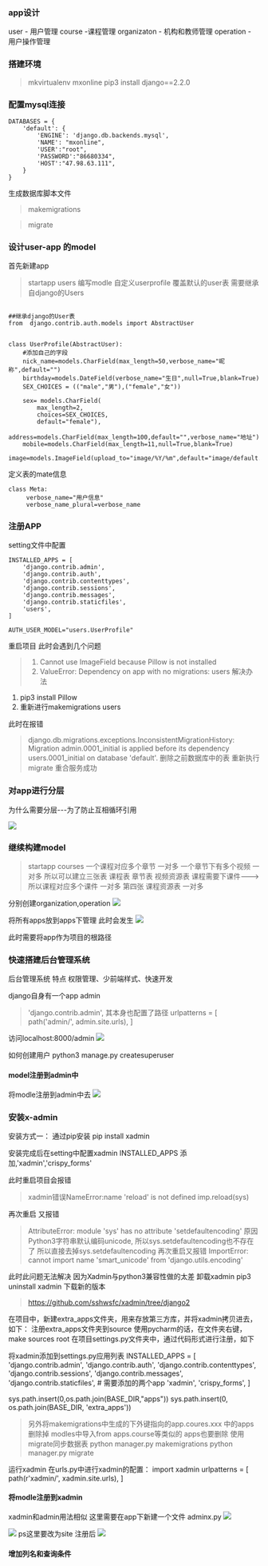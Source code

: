 ### app设计
user - 用户管理
course -课程管理
organizaton - 机构和教师管理
operation - 用户操作管理
### 搭建环境
>mkvirtualenv mxonline
>pip3 install django==2.2.0


### 配置mysql连接
```
DATABASES = {
    'default': {
        'ENGINE': 'django.db.backends.mysql',
        'NAME': "mxonline",
        'USER':"root",
        'PASSWORD':"86680334",
        'HOST':"47.98.63.111",
    }
}
```
生成数据库脚本文件
> makemigrations

>migrate


### 设计user-app 的model
首先新建app 
>startapp users
编写modle
自定义userprofile 覆盖默认的user表
需要继承自django的Users
```

##继承django的User表
from  django.contrib.auth.models import AbstractUser


class UserProfile(AbstractUser):
    #添加自己的字段
    nick_name=models.CharField(max_length=50,verbose_name="昵称",default="")
    birthday=models.DateField(verbose_name="生日",null=True,blank=True)
    SEX_CHOICES = (("male","男"),("female","女"))

    sex= models.CharField(
        max_length=2,
        choices=SEX_CHOICES,
        default="female"),
    address=models.CharField(max_length=100,default="",verbose_name="地址")
    mobile=models.CharField(max_length=11,null=True,blank=True)
    image=models.ImageField(upload_to="image/%Y/%m",default="image/default.png",max_length=100)
```
定义表的mate信息
   ```
  class Meta:
        verbose_name="用户信息"
        verbose_name_plural=verbose_name
   ```

### 注册APP
setting文件中配置
```
INSTALLED_APPS = [
    'django.contrib.admin',
    'django.contrib.auth',
    'django.contrib.contenttypes',
    'django.contrib.sessions',
    'django.contrib.messages',
    'django.contrib.staticfiles',
    'users',
]

AUTH_USER_MODEL="users.UserProfile"

```
重启项目
此时会遇到几个问题
>1. Cannot use ImageField because Pillow is not installed
>2. ValueError: Dependency on app with no migrations: users
解决办法
1. pip3 install Pillow 
2. 重新进行makemigrations users   

此时在报错
>django.db.migrations.exceptions.InconsistentMigrationHistory: Migration admin.0001_initial is applied before its dependency users.0001_initial on database 'default'.
删除之前数据库中的表 
重新执行 migrate
重合服务成功

### 对app进行分层
为什么需要分层---为了防止互相循环引用


![](./res/app_model分层.png)
### 继续构建model

>startapp courses
>一个课程对应多个章节 一对多
>一个章节下有多个视频  一对多
所以可以建立三张表 课程表 章节表   视频资源表
课程需要下课件--->所以课程对应多个课件  一对多
第四张 课程资源表   一对多

分别创建organization,operation
![](./res/生成的数据表.png)

将所有apps放到apps下管理
此时会发生
![](./res/移动后报错.png)

此时需要将app作为项目的根路径



### 快速搭建后台管理系统
后台管理系统 
特点 权限管理、少前端样式、快速开发

django自身有一个app admin
  >  'django.contrib.admin',
其本身也配置了路径
>urlpatterns = [
    path('admin/', admin.site.urls),
]

访问localhost:8000/admin
![](./res/admin-login.png)

如何创建用户
python3 manage.py createsuperuser


#### model注册到admin中
将modle注册到admin中去
![](./res/model注册到admin中.png)






### 安装x-admin
安装方式一： 通过pip安装  pip install  xadmin

安装完成后在setting中配置xadmin
INSTALLED_APPS  添加,'xadmin','crispy_forms'

此时重启项目会报错
>xadmin错误NameError:name 'reload' is not defined
imp.reload(sys)

再次重启
又报错
>AttributeError: module 'sys' has no attribute 'setdefaultencoding'
原因Python3字符串默认编码unicode, 所以sys.setdefaultencoding也不存在了
所以直接去掉sys.setdefaultencoding
再次重启又报错
>ImportError: cannot import name 'smart_unicode' from 'django.utils.encoding' 

此时此问题无法解决 因为Xadmin与python3兼容性做的太差
卸载xadmin  pip3 uninstall xadmin
下载新的版本
>https://github.com/sshwsfc/xadmin/tree/django2

在项目中，新建extra_apps文件夹，用来存放第三方库，并将xadmin拷贝进去，如下： 
注册extra_apps文件夹到source
使用pycharm的话，在文件夹右键，make sources root
在项目settings.py文件夹中，通过代码形式进行注册，如下 
 
将xadmin添加到settings.py应用列表
INSTALLED_APPS = [ 'django.contrib.admin', 'django.contrib.auth', 'django.contrib.contenttypes', 'django.contrib.sessions', 'django.contrib.messages', 'django.contrib.staticfiles', # 需要添加的两个app 'xadmin', 'crispy_forms', ]
 
sys.path.insert(0,os.path.join(BASE_DIR,"apps"))
sys.path.insert(0, os.path.join(BASE_DIR, 'extra_apps'))
>另外将makemigrations中生成的下外键指向的app.coures.xxx 中的apps删除掉
>modles中导入from apps.course等类似的  apps也要删除
使用migrate同步数据表
python manager.py makemigrations 
python manager.py migrate
 
运行xadmin
在urls.py中进行xadmin的配置：
import xadmin
urlpatterns = [
path(r'xadmin/', xadmin.site.urls),
]
#### 将modle注册到xadmin
xadmin和admin用法相似
这里需要在app下新建一个文件 adminx.py
![](./res/adminx.png)

![](./res/注册到xadmin.png)
ps这里要改为site
注册后
![](./res/注册后.png)

####  增加列名和查询条件









